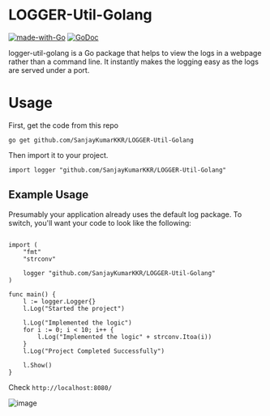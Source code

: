# LOGGER-Util-Golang
[![made-with-Go](https://img.shields.io/badge/Made%20with-Go-1f425f.svg)](http://golang.org)
[![GoDoc](https://img.shields.io/static/v1?label=godoc&message=reference&color=blue)](https://pkg.go.dev/github.com/SanjayKumarKKR/LOGGER-Util-Golang)

logger-util-golang is a Go package that helps to view the logs in a webpage rather than a command line. It instantly makes the logging easy as the logs are served under a port. 

# Usage
First, get the code from this repo 

``go get github.com/SanjayKumarKKR/LOGGER-Util-Golang``

Then import it to your project.

``import logger "github.com/SanjayKumarKKR/LOGGER-Util-Golang" ``


## Example Usage

Presumably your application already uses the default log package. To switch, you'll want your code to look like the following:


```package main

import (
	"fmt"
	"strconv"

	logger "github.com/SanjayKumarKKR/LOGGER-Util-Golang"
)

func main() {
	l := logger.Logger{}
	l.Log("Started the project")

	l.Log("Implemented the logic")
	for i := 0; i < 10; i++ {
		l.Log("Implemented the logic" + strconv.Itoa(i))
	}
	l.Log("Project Completed Successfully")

	l.Show()
}
```

Check ``http://localhost:8080/``


![image](https://user-images.githubusercontent.com/39922507/136735688-b183d765-fc1c-42b0-b80b-6557ce9907dc.png)

